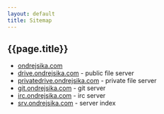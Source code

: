 ```yaml
---
layout: default
title: Sitemap
---
```



## {{page.title}}

* [ondrejsika.com](/)
* [drive.ondrejsika.com](http://drive.ondrejsika.com) - public file server
* [privatedrive.ondrejsika.com](http://privatedrive.ondrejsika.com) - private file server
* [git.ondrejsika.com](http://git.ondrejsika.com) - git server
* [irc.ondrejsika.com](http://irc.ondrejsika.com) - irc server
* [srv.ondrejsika.com](http://srv.ondrejsika.com) - server index
